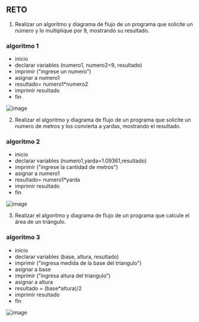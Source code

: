 ## RETO
1. Realizar un algoritmo y diagrama de flujo de un programa que solicite un número y lo multiplique por 9, mostrando su resultado.
### algoritmo 1
* inicio
* declarar variables (numero1, numero2=9, resultado)
* imprimir ("ingrese un numero")
* asignar a numero1
* resultado= numero1*numero2
* imprimir resultado
* fin


![image](https://user-images.githubusercontent.com/103066682/163030183-c92c9062-c077-4acd-a220-4c19a8fda2df.png)


2. Realizar el algoritmo y diagrama de flujo de un programa que solicite un numero de metros y los convierta a yardas, mostrando el resultado.
### algoritmo 2
* inicio
* declarar variables (numero1,yarda=1.09361,resultado)
* imprimir ("ingrese la cantidad de metros")
* asignar a numero1
* resultado= numero1*yarda
* imprimir resultado
* fin

![image](https://user-images.githubusercontent.com/103066682/163031571-703fd6f0-9185-48f5-8476-34f1c914863f.png)


3. Realizar el algoritmo y diagrama de flujo de un programa que calcule el área de un triángulo.

### algoritmo 3
* inicio
* declarar variables (base, altura, resultado)
* imprimir ("ingresa medida de la base del triangulo")
* asignar a base
* imprimir ("ingresa altura del triangulo")
* asignar a altura
* resultado = (base*altura)/2
* imprimir resultado 
* fin

![image](https://user-images.githubusercontent.com/103066682/163033454-eb2b5be1-e9d8-4b27-a600-587d512bdd52.png)

